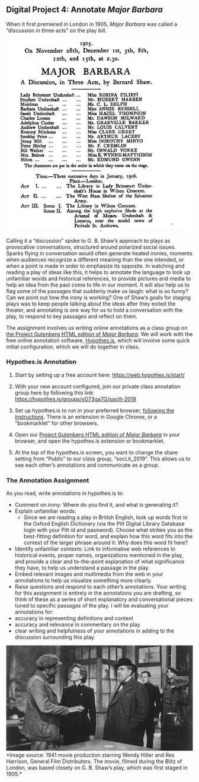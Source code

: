 ## Digital Project 4: Annotate *Major Barbara*

When it first premiered in London in 1905, *Major Barbara* was called a “discussion in three acts” on the play bill.

<img src="MB1905PlayBill.png" alt="December 1905 Play Bill for Major Barbara" id="mbpb"/>

Calling it a “discussion” spoke to G. B. Shaw’s approach to plays as provocative conversations, structured around polarized social issues. Sparks flying in conversation would often generate heated ironies, moments when audiences recognize a different meaning than the one intended, or when a point is made in order to emphasize its opposite. In watching and reading a play of ideas like this, it helps to annotate the language to look up unfamiliar words and historical references, to provide pictures and media to help an idea from the past come to life in our moment. It will also help us to flag some of the passages that suddenly make us laugh: what is so funny? Can we point out how the irony is working? One of Shaw’s goals for staging plays was to keep people talking about the ideas after they exited the theater, and annotating is one way for us to hold a conversation with the play, to respond to key passages and reflect on them. 

The assignment involves us writing online annotations as a class group on [the Project Gutenberg HTML edition of *Major Barbara*](https://www.gutenberg.org/files/3790/3790-h/3790-h.htm). We will work with the free online annotation software, [Hypothes.is](https://web.hypothes.is/), which will involve some quick initial configuration, which we will do together in class.

### Hypothes.is Annotation 
1. Start by setting up a free account here: https://web.hypothes.is/start/

2. With your new account configured, join our private class annotation group here by following this link:  <https://hypothes.is/groups/vD73ga7G/soclit-2019>
3. Set up hypothes.is to run in your preferred browser, [following the instructions](https://web.hypothes.is/start/). There is an extension in Google Chrome, or a “bookmarklet” for other browsers.

4. Open our [Project Gutenberg HTML edition of *Major Barbara*](https://www.gutenberg.org/files/3790/3790-h/3790-h.htm) in your browser, and open the hypothes.is extension or bookmarklet.
5. At the top of the hypothes.is screen, you want to change the share setting from “Public” to our class group, “socLit_2019”. This allows us to see each other’s annotations and communicate as a group. 

### The Annotation Assignment
As you read, write annotations in hypothes.is to:
* Comment on irony: Where do you find it, and what is generating it?
* Explain unfamiliar words. 
    * Since we are reading a play in British English, look up words first in the Oxford English Dictionary (via the Pitt Digital Library Database login with your Pitt id and password). Choose what strikes you as the best-fitting definition for word, and explain how this word fits into the context of the larger phrase around it: Why does this word fit here?  
* Identify unfamiliar contexts: Link to informative web references to historical events, proper names, organizations mentioned in the play, and provide a clear and to-the-point explanation of what significance they have, to help us understand a passage in the play. 
* Embed relevant images and multimedia from the web in your annotations to help us visualize something more clearly. 
* Raise questions and respond to each other’s annotations.
Your writing for this assignment is entirely in the annotations you are drafting, so think of these as a series of short explanatory and conversational pieces tuned to specific passages of the play. I will be evaluating your annotations for:
* accuracy in representing definitions and context
* accuracy and relevance in commentary on the play
* clear writing and helpfulness of your annotations in adding to the discussion surrounding this play. 

<img src="barbaraDialogue.jpg" alt="Major Barbara in conversation with Bill Walker and Andrew Undershaft" id="mbd"/>
*Image source: 1941 movie production starring Wendy Hiller and Rex Harrison, General Film Distributors. The movie, filmed during the Blitz of London, was based closely on G. B. Shaw’s play, which was first staged in 1905.*







